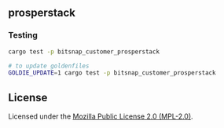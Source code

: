 ## prosperstack

### Testing

```bash
cargo test -p bitsnap_customer_prosperstack

# to update goldenfiles
GOLDIE_UPDATE=1 cargo test -p bitsnap_customer_prosperstack
```

## License

Licensed under the [Mozilla Public License 2.0 (MPL-2.0)](../../LICENSE).
